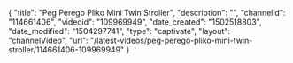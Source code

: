{
    "title": "Peg Perego Pliko Mini Twin Stroller",
    "description": "",
    "channelid": "114661406",
    "videoid": "109969949",
    "date_created": "1502518803",
    "date_modified": "1504297741",
    "type": "captivate",
    "layout": "channelVideo",
    "url": "\/latest-videos\/peg-perego-pliko-mini-twin-stroller\/114661406-109969949"
}